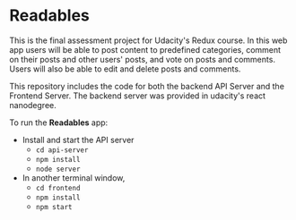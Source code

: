 # Readables

This is the final assessment project for Udacity's Redux course. In this web app users will be able to post content to predefined categories, comment on their posts and other users' posts, and vote on posts and comments. Users will also be able to edit and delete posts and comments.

This repository includes the code for both the backend API Server and the Frontend Server.
The backend server was provided in udacity's react nanodegree.

To run the **Readables** app:

* Install and start the API server
    - `cd api-server`
    - `npm install`
    - `node server`
* In another terminal window,
    - `cd frontend`
    - `npm install`
    - `npm start`